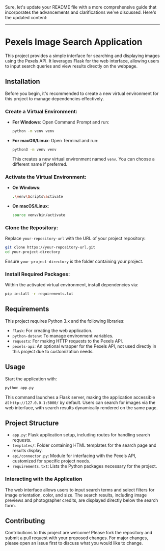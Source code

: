 Sure, let's update your README file with a more comprehensive guide that incorporates the advancements and clarifications we've discussed. Here's the updated content:

---

# Pexels Image Search Application

This project provides a simple interface for searching and displaying images using the Pexels API. It leverages Flask for the web interface, allowing users to input search queries and view results directly on the webpage.

## Installation

Before you begin, it's recommended to create a new virtual environment for this project to manage dependencies effectively.

### Create a Virtual Environment:

- **For Windows**:
  Open Command Prompt and run:
  ```bash
  python -m venv venv
  ```

- **For macOS/Linux**:
  Open Terminal and run:
  ```bash
  python3 -m venv venv
  ```
  This creates a new virtual environment named `venv`. You can choose a different name if preferred.

### Activate the Virtual Environment:

- **On Windows**:
  ```bash
  .\venv\Scripts\activate
  ```

- **On macOS/Linux**:
  ```bash
  source venv/bin/activate
  ```

### Clone the Repository:

Replace `your-repository-url` with the URL of your project repository:
```bash
git clone https://your-repository-url.git
cd your-project-directory
```
Ensure `your-project-directory` is the folder containing your project.

### Install Required Packages:

Within the activated virtual environment, install dependencies via:
```bash
pip install -r requirements.txt
```

## Requirements

This project requires Python 3.x and the following libraries:

- `Flask`: For creating the web application.
- `python-dotenv`: To manage environment variables.
- `requests`: For making HTTP requests to the Pexels API.
- `pexels-api`: An optional wrapper for the Pexels API, not used directly in this project due to customization needs.

## Usage

Start the application with:
```bash
python app.py
```

This command launches a Flask server, making the application accessible at `http://127.0.0.1:5000/` by default. Users can search for images via the web interface, with search results dynamically rendered on the same page.

## Project Structure

- `app.py`: Flask application setup, including routes for handling search requests.
- `templates/`: Folder containing HTML templates for the search page and results display.
- `api/connector.py`: Module for interfacing with the Pexels API, customized for specific project needs.
- `requirements.txt`: Lists the Python packages necessary for the project.

### Interacting with the Application

The web interface allows users to input search terms and select filters for image orientation, color, and size. The search results, including image previews and photographer credits, are displayed directly below the search form.

## Contributing

Contributions to this project are welcome! Please fork the repository and submit a pull request with your proposed changes. For major changes, please open an issue first to discuss what you would like to change.
